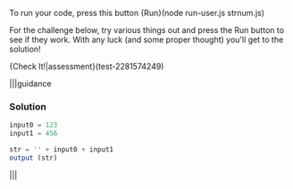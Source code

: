 To run your code, press this button {Run}(node run-user.js strnum.js)

For the challenge below, try various things out and press the Run button to see if they work. With any luck (and some proper thought) you'll get to the solution!

{Check It!|assessment}(test-2281574249)

|||guidance
### Solution
```javascript
input0 = 123
input1 = 456

str = '' + input0 + input1
output (str)
```
|||